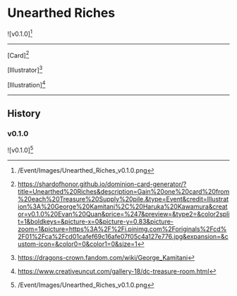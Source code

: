 # Unearthed Riches

![v0.1.0][^v0.1.0]

---

[Card][^Card]

[Illustrator][^Illustrator]

[Illustration][^Illustration]

---

## History

### v0.1.0

![v0.1.0][^v0.1.0]

[^v0.1.0]: /Event/Images/Unearthed_Riches_v0.1.0.png
[^Card]: https://shardofhonor.github.io/dominion-card-generator/?title=Unearthed%20Riches&description=Gain%20one%20card%20from%20each%20Treasure%20Supply%20pile.&type=Event&credit=Illustration%3A%20George%20Kamitani%2C%20Haruka%20Kawamura&creator=v0.1.0%20Evan%20Quan&price=%247&preview=&type2=&color2split=1&boldkeys=&picture-x=0&picture-y=0.83&picture-zoom=1&picture=https%3A%2F%2Fi.pinimg.com%2Foriginals%2Fcd%2F01%2Fca%2Fcd01cafef69c16afe07f05c4a127e776.jpg&expansion=&custom-icon=&color0=0&color1=0&size=1
[^Illustrator]: https://dragons-crown.fandom.com/wiki/George_Kamitani
[^Illustration]: https://www.creativeuncut.com/gallery-18/dc-treasure-room.html
